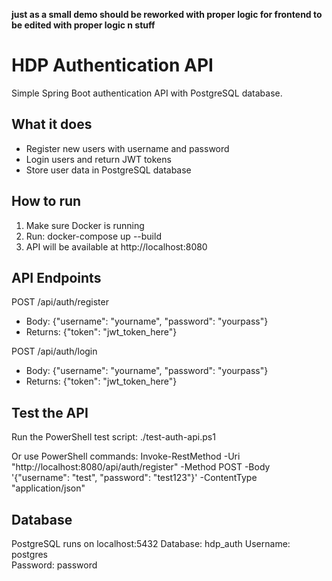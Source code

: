 **just as a small demo
should be reworked with proper logic for frontend
to be edited with proper logic n stuff**

# HDP Authentication API

Simple Spring Boot authentication API with PostgreSQL database.

## What it does

- Register new users with username and password
- Login users and return JWT tokens
- Store user data in PostgreSQL database

## How to run

1. Make sure Docker is running
2. Run: docker-compose up --build
3. API will be available at http://localhost:8080

## API Endpoints

POST /api/auth/register
- Body: {"username": "yourname", "password": "yourpass"}
- Returns: {"token": "jwt_token_here"}

POST /api/auth/login  
- Body: {"username": "yourname", "password": "yourpass"}
- Returns: {"token": "jwt_token_here"}

## Test the API

Run the PowerShell test script:
./test-auth-api.ps1

Or use PowerShell commands:
Invoke-RestMethod -Uri "http://localhost:8080/api/auth/register" -Method POST -Body '{"username": "test", "password": "test123"}' -ContentType "application/json"

## Database

PostgreSQL runs on localhost:5432
Database: hdp_auth
Username: postgres  
Password: password



